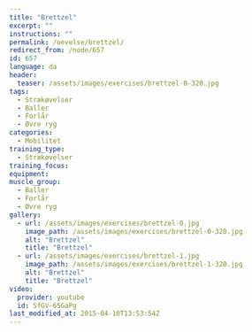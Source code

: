 ```yaml
---
title: "Brettzel"
excerpt: ""
instructions: ""
permalink: /oevelse/brettzel/
redirect_from: /node/657
id: 657
language: da
header:
  teaser: /assets/images/exercises/brettzel-0-320.jpg
tags:
  - Strækøvelser
  - Baller
  - Forlår
  - Øvre ryg
categories:
  - Mobilitet
training_type:
  - Strækøvelser
training_focus:
equipment:
muscle_group:
  - Baller
  - Forlår
  - Øvre ryg
gallery:
  - url: /assets/images/exercises/brettzel-0.jpg
    image_path: /assets/images/exercises/brettzel-0-320.jpg
    alt: "Brettzel"
    title: "Brettzel"
  - url: /assets/images/exercises/brettzel-1.jpg
    image_path: /assets/images/exercises/brettzel-1-320.jpg
    alt: "Brettzel"
    title: "Brettzel"
video:
  provider: youtube
  id: SfGV-65GaPg
last_modified_at: 2015-04-10T13:53:54Z
---
```


